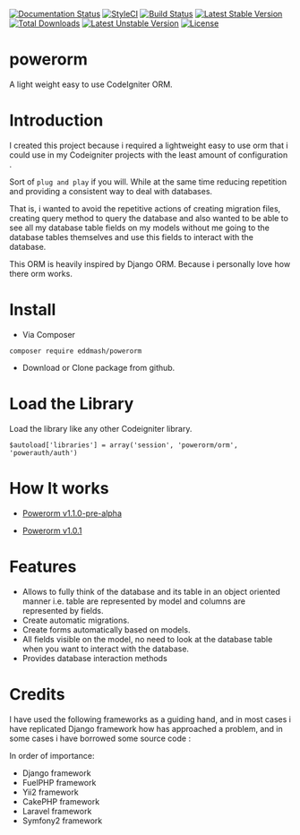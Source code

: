 [![Documentation Status](https://readthedocs.org/projects/powerorm/badge/?version=gh-pages)](http://powerorm.readthedocs.io/en/gh-pages/?badge=gh-pages)
[![StyleCI](https://styleci.io/repos/50822043/shield?style=flat)](https://styleci.io/repos/50822043)
[![Build Status](https://travis-ci.org/eddmash/powerorm.svg?branch=master)](https://travis-ci.org/eddmash/powerorm)
[![Latest Stable Version](https://poser.pugx.org/eddmash/powerorm/v/stable)](https://packagist.org/packages/eddmash/powerorm)
[![Total Downloads](https://poser.pugx.org/eddmash/powerorm/downloads)](https://packagist.org/packages/eddmash/powerorm)
[![Latest Unstable Version](https://poser.pugx.org/eddmash/powerorm/v/unstable)](https://packagist.org/packages/eddmash/powerorm)
[![License](https://poser.pugx.org/eddmash/powerorm/license)](https://packagist.org/packages/eddmash/powerorm)

# powerorm
A light weight easy to use CodeIgniter ORM.

# Introduction
I created this project because i required a lightweight easy to use orm that i could use in my Codeigniter projects 
with the least amount of configuration .

Sort of `plug and play` if you will. While at the same time reducing repetition and providing a consistent way to deal
with databases.

That is, i wanted to avoid the repetitive actions of creating migration files, creating query method to query the 
database and also wanted to be able to see all my database table fields on my models without me going to the database 
tables themselves and use this fields to interact with the database.

This ORM is heavily inspired by Django ORM. Because i personally love how there orm works.

# Install

- Via Composer

`composer require eddmash/powerorm`

- Download or Clone package from github.

# Load the Library

Load the library like any other Codeigniter library.

`$autoload['libraries'] = array('session', 'powerorm/orm', 'powerauth/auth')`


# How It works

 - [Powerorm v1.1.0-pre-alpha](readme/1_1_0.md)

 - [Powerorm v1.0.1](readme/1_0_1.md)


# Features
 - Allows to fully think of the database and its table in an object oriented manner i.e. 
    table are represented by model and columns are represented by fields.
 - Create automatic migrations.
 - Create forms automatically based on models.
 - All fields visible on the model, no need to look at the database table when you want to interact with the database.
 - Provides database interaction methods

 # Credits
 I have used the following frameworks as a guiding hand, and in most cases i have replicated Django framework how has
 approached a problem, and in some cases i have borrowed some source code :

 In order of importance:
 - Django framework
 - FuelPHP framework
 - Yii2 framework
 - CakePHP framework
 - Laravel framework
 - Symfony2 framework
